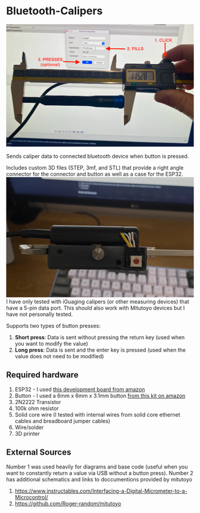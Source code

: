 # Bluetooth-Calipers

![](Images/main.png)

Sends caliper data to connected bluetooth device when button is pressed.

Includes custom 3D files (STEP, 3mf, and STL) that provide a right angle connector for the connector and button as well as a case for the ESP32. 
![](Images/IMG_6026.jpeg)
I have only tested with iGuaging calipers (or other measuring devices) that have a 5-pin data port. This should also work with Mitutoyo devices but I have not personally tested. 

Supports two types of button presses: 
1. **Short press**: Data is sent without pressing the return key (used when you want to modify the value)
2. **Long press**: Data is sent and the enter key is pressed (used when the value does not need to be modified)

## Required hardware
1. ESP32 - I used [this development board from amazon](https://www.amazon.com/HiLetgo-ESP-WROOM-32-Development-Microcontroller-Integrated/dp/B0718T232Z/ref=sr_1_4?crid=5GS42RL0ZTBY&keywords=esp32&qid=1653872753&sprefix=esp32%2Caps%2C75&sr=8-4)
2. Button - I used a 6mm x 6mm x 3.1mm button [from this kit on amazon](https://www.amazon.com/gp/product/B07LCBLB8N/ref=ppx_yo_dt_b_asin_title_o08_s00?ie=UTF8&psc=1)
3. 2N2222 Transistor 
4. 100k ohm resistor
5. Solid core wire (I tested with internal wires from solid core ethernet cables and breadboard jumper cables)
6. Wire/solder
7. 3D printer

## External Sources
Number 1 was used heavily for diagrams and base code (useful when you want to constantly return a value via USB without a button press). 
Number 2 has additional schematics and links to doccumentions provided by mitutoyo 

1. https://www.instructables.com/Interfacing-a-Digital-Micrometer-to-a-Microcontrol/
2. https://github.com/Roger-random/mitutoyo

